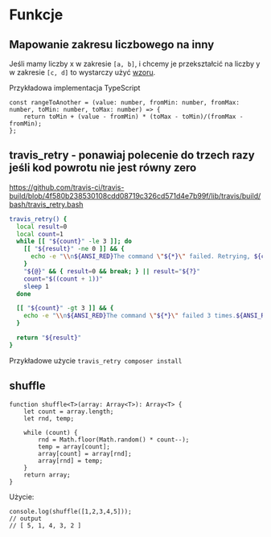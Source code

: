 # Funkcje

## Mapowanie zakresu liczbowego na inny

Jeśli mamy liczby x w zakresie `[a, b]`, i chcemy je przekształcić na liczby y w zakresie `[c, d]` to wystarczy użyć [wzoru](https://rosettacode.org/wiki/Map_range).

Przykładowa implementacja TypeScript
```
const rangeToAnother = (value: number, fromMin: number, fromMax: number, toMin: number, toMax: number) => {
    return toMin + (value - fromMin) * (toMax - toMin)/(fromMax - fromMin);
};
```

## travis_retry - ponawiaj  polecenie do trzech razy jeśli kod powrotu nie jest równy zero

https://github.com/travis-ci/travis-build/blob/4f580b238530108cdd08719c326cd571d4e7b99f/lib/travis/build/bash/travis_retry.bash

``` bash
travis_retry() {
  local result=0
  local count=1
  while [[ "${count}" -le 3 ]]; do
    [[ "${result}" -ne 0 ]] && {
      echo -e "\\n${ANSI_RED}The command \"${*}\" failed. Retrying, ${count} of 3.${ANSI_RESET}\\n" >&2
    }
    "${@}" && { result=0 && break; } || result="${?}"
    count="$((count + 1))"
    sleep 1
  done

  [[ "${count}" -gt 3 ]] && {
    echo -e "\\n${ANSI_RED}The command \"${*}\" failed 3 times.${ANSI_RESET}\\n" >&2
  }

  return "${result}"
}
```

Przykładowe użycie `travis_retry composer install`

## shuffle

```
function shuffle<T>(array: Array<T>): Array<T> {
    let count = array.length;
    let rnd, temp;

    while (count) {
        rnd = Math.floor(Math.random() * count--);
        temp = array[count];
        array[count] = array[rnd];
        array[rnd] = temp;
    }
    return array;
}
```

Użycie:
```
console.log(shuffle([1,2,3,4,5]));
// output
// [ 5, 1, 4, 3, 2 ]
```
